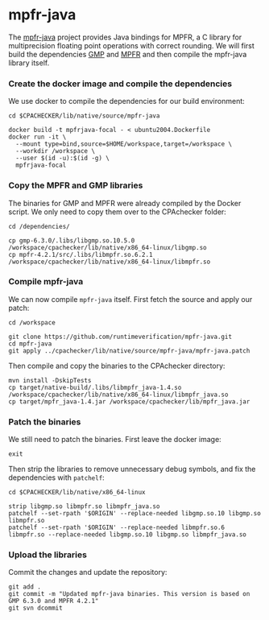 <!--
This file is part of CPAchecker,
a tool for configurable software verification:
https://cpachecker.sosy-lab.org

SPDX-FileCopyrightText: 2007-2024 Dirk Beyer <https://www.sosy-lab.org>

SPDX-License-Identifier: Apache-2.0
-->

# mpfr-java
The [mpfr-java](https://github.com/runtimeverification/mpfr-java) project provides Java bindings for
MPFR, a C library for multiprecision floating point operations with correct rounding. We will first
build the dependencies [GMP](https://gmplib.org) and [MPFR](https://www.mpfr.org/) and then compile
the mpfr-java library itself.

### Create the docker image and compile the dependencies

We use docker to compile the dependencies for our build environment:
```
cd $CPACHECKER/lib/native/source/mpfr-java

docker build -t mpfrjava-focal - < ubuntu2004.Dockerfile
docker run -it \
  --mount type=bind,source=$HOME/workspace,target=/workspace \
  --workdir /workspace \
  --user $(id -u):$(id -g) \
  mpfrjava-focal
```

### Copy the MPFR and GMP libraries

The binaries for GMP and MPFR were already compiled by the Docker script. We only need to copy them
over to the CPAchecker folder:
```
cd /dependencies/

cp gmp-6.3.0/.libs/libgmp.so.10.5.0 /workspace/cpachecker/lib/native/x86_64-linux/libgmp.so
cp mpfr-4.2.1/src/.libs/libmpfr.so.6.2.1 /workspace/cpachecker/lib/native/x86_64-linux/libmpfr.so
```

### Compile mpfr-java

We can now compile `mpfr-java` itself. First fetch the source and apply our patch:
```
cd /workspace

git clone https://github.com/runtimeverification/mpfr-java.git
cd mpfr-java
git apply ../cpachecker/lib/native/source/mpfr-java/mpfr-java.patch
```

Then compile and copy the binaries to the CPAchecker directory:
```
mvn install -DskipTests
cp target/native-build/.libs/libmpfr_java-1.4.so /workspace/cpachecker/lib/native/x86_64-linux/libmpfr_java.so
cp target/mpfr_java-1.4.jar /workspace/cpachecker/lib/mpfr_java.jar
```

### Patch the binaries

We still need to patch the binaries. First leave the docker image:

```
exit
```

Then strip the libraries to remove unnecessary debug symbols, and fix the dependencies with
`patchelf`:

```
cd $CPACHECKER/lib/native/x86_64-linux

strip libgmp.so libmpfr.so libmpfr_java.so
patchelf --set-rpath '$ORIGIN' --replace-needed libgmp.so.10 libgmp.so libmpfr.so
patchelf --set-rpath '$ORIGIN' --replace-needed libmpfr.so.6 libmpfr.so --replace-needed libgmp.so.10 libgmp.so libmpfr_java.so
```

### Upload the libraries
Commit the changes and update the repository:
```
git add .
git commit -m "Updated mpfr-java binaries. This version is based on GMP 6.3.0 and MPFR 4.2.1"
git svn dcommit
```
